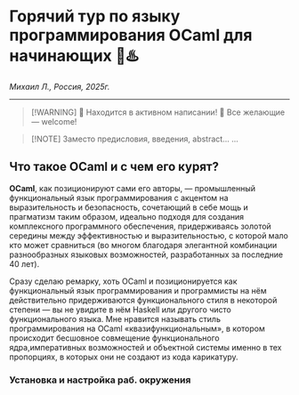 # Горячий тур по языку программирования OCaml для начинающих 🐤♨️

*Михаил Л., Россия, 2025г.*

---

> [!WARNING] 🚧 Находится в активном написании! 🚧
> Все желающие &mdash; welcome!

> [!NOTE] Заместо предисловия, введения, abstract...
> ...

## Что такое OCaml и с чем его курят?

**OCaml**, как позиционируют сами его авторы, &mdash; 
промышленный функциональный язык программирования с акцентом на выразительность и безопасность, сочетающий в себе мощь и прагматизм таким образом, идеально подходя для создания комплексного программного обеспечения, придерживаясь золотой середины между эффективностью и выразительностью, с которой мало кто может сравниться (во многом благодаря элегантной комбинации разнообразных языковых возможностей, разработанных за последние 40 лет).

Сразу сделаю ремарку, хоть OCaml и позиционируется как функциональный язык программирования и программисты на  нём действительно придерживаются функционального стиля в некоторой степени — вы не увидите в нём Haskell или другого чисто функционального языка. Мне нравится называть стиль программирования на OCaml «квазифункциональным», в котором происходит бесшовное совмещение функционального ядра,императивных возможностей и объектной системы именно в тех пропорциях, в которых они не создают из кода карикатуру.

### Установка и настройка раб. окружения